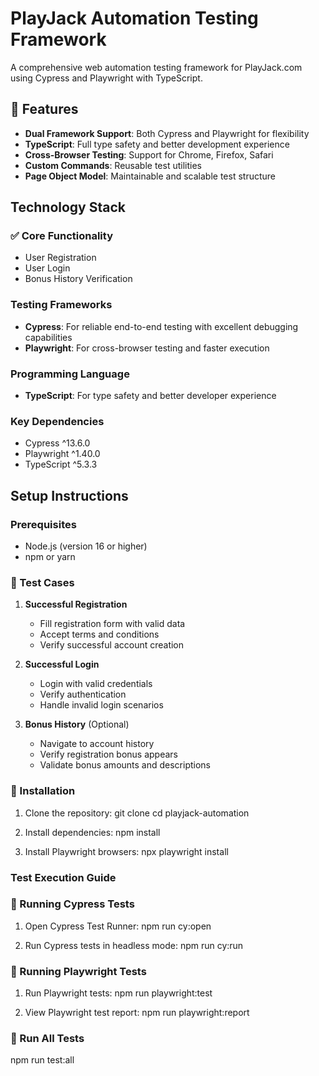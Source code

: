 # PlayJack Automation Testing Framework

A comprehensive web automation testing framework for PlayJack.com using Cypress and Playwright with TypeScript.

## 🚀 Features

- **Dual Framework Support**: Both Cypress and Playwright for flexibility
- **TypeScript**: Full type safety and better development experience
- **Cross-Browser Testing**: Support for Chrome, Firefox, Safari
- **Custom Commands**: Reusable test utilities
- **Page Object Model**: Maintainable and scalable test structure

## Technology Stack

### ✅ Core Functionality
- User Registration
- User Login
- Bonus History Verification

### Testing Frameworks
- **Cypress**: For reliable end-to-end testing with excellent debugging capabilities
- **Playwright**: For cross-browser testing and faster execution

### Programming Language
- **TypeScript**: For type safety and better developer experience

### Key Dependencies
- Cypress ^13.6.0
- Playwright ^1.40.0
- TypeScript ^5.3.3

## Setup Instructions

### Prerequisites
- Node.js (version 16 or higher)
- npm or yarn

### 🧪 Test Cases
1. **Successful Registration**
    - Fill registration form with valid data
    - Accept terms and conditions
    - Verify successful account creation

2. **Successful Login**
    - Login with valid credentials
    - Verify authentication
    - Handle invalid login scenarios

3. **Bonus History** (Optional)
    - Navigate to account history
    - Verify registration bonus appears
    - Validate bonus amounts and descriptions

###  🧪 Installation
1. Clone the repository:
git clone <repository-url>
cd playjack-automation

2. Install dependencies:
npm install

3. Install Playwright browsers:
npx playwright install

### Test Execution Guide
### 🚀 Running Cypress Tests
1. Open Cypress Test Runner:
npm run cy:open

2. Run Cypress tests in headless mode:
npm run cy:run

### 🚀 Running Playwright Tests
1. Run Playwright tests:
npm run playwright:test

2. View Playwright test report:
npm run playwright:report

### 🚀 Run All Tests
npm run test:all